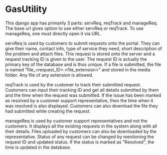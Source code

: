 # GasUtility

This django app has primarily 3 parts: servReq, reqTrack and manageReq.
The base url gives option to use either servReq or reqTrack.
To use manageReq, one must directly open it via URL.

servReq is used by customers to submit requests onto the portal.
They can give their name, contact info, type of service they need, short description of the problem and attach files.
This request is stored onto the server and a request tracking ID is given to the user.
The request ID is actually the primary key of the database and is thus unique.
If a file is submitted, the file is named "file_<request_ID>.<file_extension>" and stored in the media folder.
Any file of any extension is allowed.

reqTrack is used by the customer to track their submitted request.
Customers can input their tracking ID and get all details submitted by them and the time when the request was submitted.
If the issue has been marked as resolved by a customer support representative, then the time when it was resolved is also displayed.
Customers can also download the file they had submitted while creating the request.

manageReq is used by customer support representatives and not the customers.
It displays all the existing requests in the system along with all their details.
Files uploaded by customers can also be downloaded by the representative.
Status of any request can be changed by mentioning the request ID and updated status.
If the status is marked as "Resolved", the time is updated in the database.
